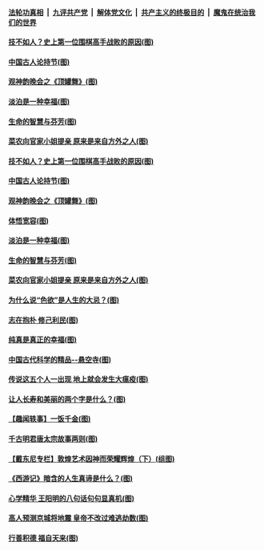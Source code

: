 

####  [法轮功真相](../../../../basic/blob/master/README.md?t=06031901) &nbsp;|&nbsp; [九评共产党](../../../../9ping.md/blob/master/README.md?t=06031901) &nbsp;|&nbsp; [解体党文化](../../../../jtdwh.md/blob/master/README.md?t=06031901)  &nbsp;|&nbsp; [共产主义的终极目的](../../../../gczydzjmd.md/blob/master/README.md?t=06031901) &nbsp;|&nbsp; [魔鬼在统治我们的世界](../../../../mgztzwmdsj.md/blob/master/README.md?t=06031901) 

#### [技不如人？史上第一位围棋高手战败的原因(图)](../pages/p7/935156.md?t=06031901) 

#### [中国古人论持节(图)](../pages/p7/935158.md?t=06031901) 

#### [观神韵晚会之《顶罐舞》(图)](../pages/p7/933431.md?t=06031901) 

#### [淡泊是一种幸福(图)](../pages/p7/935071.md?t=06031901) 

#### [生命的智慧与芬芳(图)](../pages/p7/934930.md?t=06031901) 

#### [菜农向官家小姐提亲 原来是来自方外之人(图)](../pages/p7/935047.md?t=06031901) 

#### [技不如人？史上第一位围棋高手战败的原因(图)](../pages/p7/935156.md?t=06031901) 

#### [中国古人论持节(图)](../pages/p7/935158.md?t=06031901) 

#### [观神韵晚会之《顶罐舞》(图)](../pages/p7/933431.md?t=06031901) 

#### [体悟宽容(图)](../pages/p7/935159.md?t=06031901) 

#### [淡泊是一种幸福(图)](../pages/p7/935071.md?t=06031901) 

#### [生命的智慧与芬芳(图)](../pages/p7/934930.md?t=06031901) 

#### [菜农向官家小姐提亲 原来是来自方外之人(图)](../pages/p7/935047.md?t=06031901) 

#### [为什么说“色欲”是人生的大忌？(图)](../pages/p7/935073.md?t=06031901) 

#### [志在抱朴 修己利民(图)](../pages/p7/934933.md?t=06031901) 

#### [纯真是真正的幸福(图)](../pages/p7/934907.md?t=06031901) 

#### [中国古代科学的精品--悬空寺(图)](../pages/p7/934854.md?t=06031901) 

#### [传说这五个人一出现 地上就会发生大瘟疫(图)](../pages/p7/934943.md?t=06031901) 

#### [让人长寿和美丽的两个字是什么？(图)](../pages/p7/934855.md?t=06031901) 

#### [【趣闻轶事】一饭千金(图)](../pages/p7/934853.md?t=06031901) 

#### [千古明君唐太宗故事两则(图)](../pages/p7/934838.md?t=06031901) 

#### [【戴东尼专栏】敦煌艺术因神而荣耀辉煌（下）(组图)](../pages/p7/931950.md?t=06031901) 

#### [《西游记》暗含的人生真谛是什么？(图)](../pages/p7/934711.md?t=06031901) 

#### [心学精华 王阳明的八句话句句显真机(图)](../pages/p7/934707.md?t=06031901) 

#### [高人预测京城将地震 皇帝不改过难逃劫数(图)](../pages/p7/934661.md?t=06031901) 

#### [行善积德 福自天来(图)](../pages/p7/895026.md?t=06031901) 

